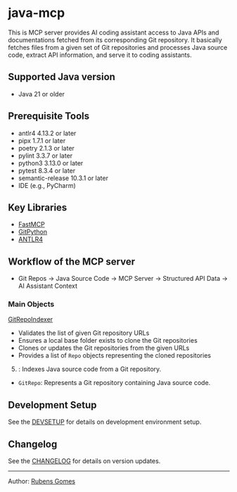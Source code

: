 # java-mcp

This is MCP server provides AI coding assistant access to Java APIs and
documentations fetched from its corresponding Git repository. It basically
fetches files from a given set of Git repositories and processes Java source
code, extract API information, and serve it to coding assistants.

## Supported Java version

- Java 21 or older

## Prerequisite Tools

- antlr4 4.13.2 or later
- pipx 1.7.1 or later
- poetry 2.1.3 or later
- pylint 3.3.7 or later
- python3 3.13.0 or later
- pytest 8.3.4 or later
- semantic-release 10.3.1 or later
- IDE (e.g., PyCharm)

## Key Libraries

- [FastMCP](https://gofastmcp.com/getting-started/welcome)
- [GitPython](https://gitpython.readthedocs.io/en/stable/)
- [ANTLR4](https://www.antlr.org/)

## Workflow of the MCP server

- Git Repos → Java Source Code -> MCP Server → Structured API Data → AI Assistant Context

### Main Objects

[GitRepoIndexer](java_mcp/git_repo_indexer.py)
- Validates the list of given Git repository URLs
- Ensures a local base folder exists to clone the Git repositories
- Clones or updates the Git repositories from the given URLs
- Provides a list of `Repo` objects representing the cloned repositories





5. : Indexes Java source code from a Git repository.

- `GitRepo`: Represents a Git repository containing Java source code.

## Development Setup

See the [DEVSETUP](DEVSETUP.md) for details on development environment setup.

## Changelog

See the [CHANGELOG](CHANGELOG.md) for details on version updates.

---
Author:  [Rubens Gomes](https://rubensgomes.com/)